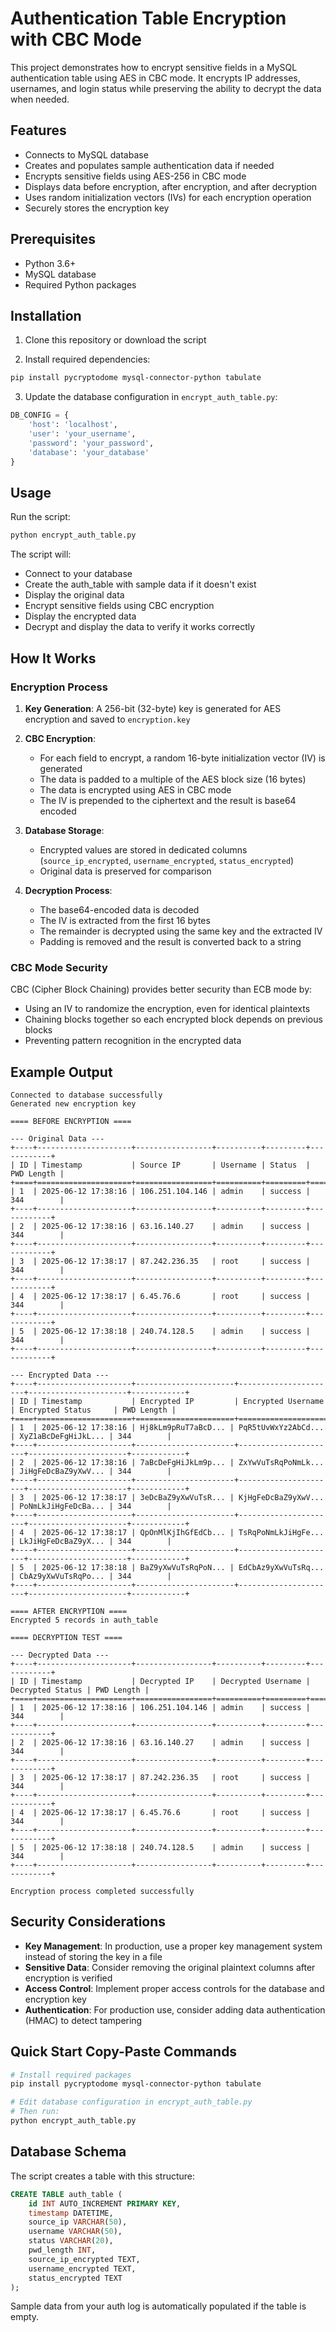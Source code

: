 # Authentication Table Encryption with CBC Mode

This project demonstrates how to encrypt sensitive fields in a MySQL authentication table using AES in CBC mode. It encrypts IP addresses, usernames, and login status while preserving the ability to decrypt the data when needed.

## Features

- Connects to MySQL database
- Creates and populates sample authentication data if needed
- Encrypts sensitive fields using AES-256 in CBC mode
- Displays data before encryption, after encryption, and after decryption
- Uses random initialization vectors (IVs) for each encryption operation
- Securely stores the encryption key

## Prerequisites

- Python 3.6+
- MySQL database
- Required Python packages

## Installation

1. Clone this repository or download the script

2. Install required dependencies:

```bash
pip install pycryptodome mysql-connector-python tabulate
```

3. Update the database configuration in `encrypt_auth_table.py`:

```python
DB_CONFIG = {
    'host': 'localhost',
    'user': 'your_username',
    'password': 'your_password',
    'database': 'your_database'
}
```

## Usage

Run the script:

```bash
python encrypt_auth_table.py
```

The script will:
- Connect to your database
- Create the auth_table with sample data if it doesn't exist
- Display the original data
- Encrypt sensitive fields using CBC encryption
- Display the encrypted data
- Decrypt and display the data to verify it works correctly

## How It Works

### Encryption Process

1. **Key Generation**: A 256-bit (32-byte) key is generated for AES encryption and saved to `encryption.key`

2. **CBC Encryption**:
   - For each field to encrypt, a random 16-byte initialization vector (IV) is generated
   - The data is padded to a multiple of the AES block size (16 bytes)
   - The data is encrypted using AES in CBC mode
   - The IV is prepended to the ciphertext and the result is base64 encoded

3. **Database Storage**:
   - Encrypted values are stored in dedicated columns (`source_ip_encrypted`, `username_encrypted`, `status_encrypted`)
   - Original data is preserved for comparison

4. **Decryption Process**:
   - The base64-encoded data is decoded
   - The IV is extracted from the first 16 bytes
   - The remainder is decrypted using the same key and the extracted IV
   - Padding is removed and the result is converted back to a string

### CBC Mode Security

CBC (Cipher Block Chaining) provides better security than ECB mode by:
- Using an IV to randomize the encryption, even for identical plaintexts
- Chaining blocks together so each encrypted block depends on previous blocks
- Preventing pattern recognition in the encrypted data

## Example Output

```
Connected to database successfully
Generated new encryption key

==== BEFORE ENCRYPTION ====

--- Original Data ---
+----+---------------------+-----------------+----------+---------+------------+
| ID | Timestamp           | Source IP       | Username | Status  | PWD Length |
+====+=====================+=================+==========+=========+============+
| 1  | 2025-06-12 17:38:16 | 106.251.104.146 | admin    | success | 344        |
+----+---------------------+-----------------+----------+---------+------------+
| 2  | 2025-06-12 17:38:16 | 63.16.140.27    | admin    | success | 344        |
+----+---------------------+-----------------+----------+---------+------------+
| 3  | 2025-06-12 17:38:17 | 87.242.236.35   | root     | success | 344        |
+----+---------------------+-----------------+----------+---------+------------+
| 4  | 2025-06-12 17:38:17 | 6.45.76.6       | root     | success | 344        |
+----+---------------------+-----------------+----------+---------+------------+
| 5  | 2025-06-12 17:38:18 | 240.74.128.5    | admin    | success | 344        |
+----+---------------------+-----------------+----------+---------+------------+

--- Encrypted Data ---
+----+---------------------+----------------------+----------------------+----------------------+------------+
| ID | Timestamp           | Encrypted IP         | Encrypted Username   | Encrypted Status     | PWD Length |
+====+=====================+======================+======================+======================+============+
| 1  | 2025-06-12 17:38:16 | Hj8kLm9pRuT7aBcD... | PqR5tUvWxYz2AbCd... | XyZ1aBcDeFgHiJkL... | 344        |
+----+---------------------+----------------------+----------------------+----------------------+------------+
| 2  | 2025-06-12 17:38:16 | 7aBcDeFgHiJkLm9p... | ZxYwVuTsRqPoNmLk... | JiHgFeDcBaZ9yXwV... | 344        |
+----+---------------------+----------------------+----------------------+----------------------+------------+
| 3  | 2025-06-12 17:38:17 | 3eDcBaZ9yXwVuTsR... | KjHgFeDcBaZ9yXwV... | PoNmLkJiHgFeDcBa... | 344        |
+----+---------------------+----------------------+----------------------+----------------------+------------+
| 4  | 2025-06-12 17:38:17 | QpOnMlKjIhGfEdCb... | TsRqPoNmLkJiHgFe... | LkJiHgFeDcBaZ9yX... | 344        |
+----+---------------------+----------------------+----------------------+----------------------+------------+
| 5  | 2025-06-12 17:38:18 | BaZ9yXwVuTsRqPoN... | EdCbAz9yXwVuTsRq... | CbAz9yXwVuTsRqPo... | 344        |
+----+---------------------+----------------------+----------------------+----------------------+------------+

==== AFTER ENCRYPTION ====
Encrypted 5 records in auth_table

==== DECRYPTION TEST ====

--- Decrypted Data ---
+----+---------------------+-----------------+----------+---------+------------+
| ID | Timestamp           | Decrypted IP    | Decrypted Username | Decrypted Status | PWD Length |
+====+=====================+=================+==========+=========+============+
| 1  | 2025-06-12 17:38:16 | 106.251.104.146 | admin    | success | 344        |
+----+---------------------+-----------------+----------+---------+------------+
| 2  | 2025-06-12 17:38:16 | 63.16.140.27    | admin    | success | 344        |
+----+---------------------+-----------------+----------+---------+------------+
| 3  | 2025-06-12 17:38:17 | 87.242.236.35   | root     | success | 344        |
+----+---------------------+-----------------+----------+---------+------------+
| 4  | 2025-06-12 17:38:17 | 6.45.76.6       | root     | success | 344        |
+----+---------------------+-----------------+----------+---------+------------+
| 5  | 2025-06-12 17:38:18 | 240.74.128.5    | admin    | success | 344        |
+----+---------------------+-----------------+----------+---------+------------+

Encryption process completed successfully
```

## Security Considerations

- **Key Management**: In production, use a proper key management system instead of storing the key in a file
- **Sensitive Data**: Consider removing the original plaintext columns after encryption is verified
- **Access Control**: Implement proper access controls for the database and encryption key
- **Authentication**: For production use, consider adding data authentication (HMAC) to detect tampering

## Quick Start Copy-Paste Commands

```bash
# Install required packages
pip install pycryptodome mysql-connector-python tabulate

# Edit database configuration in encrypt_auth_table.py
# Then run:
python encrypt_auth_table.py
```

## Database Schema

The script creates a table with this structure:

```sql
CREATE TABLE auth_table (
    id INT AUTO_INCREMENT PRIMARY KEY,
    timestamp DATETIME,
    source_ip VARCHAR(50),
    username VARCHAR(50),
    status VARCHAR(20),
    pwd_length INT,
    source_ip_encrypted TEXT,
    username_encrypted TEXT,
    status_encrypted TEXT
);
```

Sample data from your auth log is automatically populated if the table is empty.